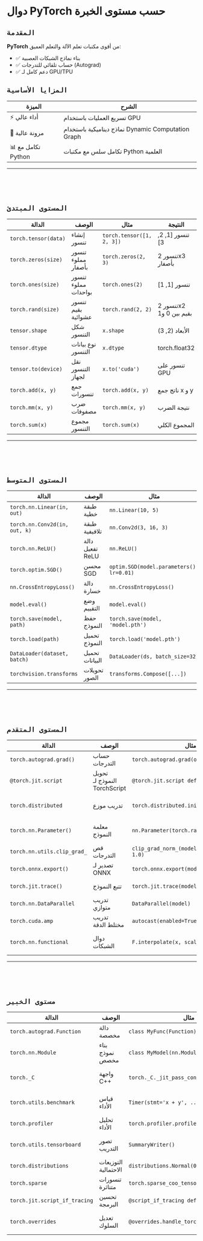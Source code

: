 # دوال PyTorch حسب مستوى الخبرة

## `المقدمة`
**PyTorch** من أقوى مكتبات تعلم الآلة والتعلم العميق:

- ✅ بناء نماذج الشبكات العصبية
- ✅ حساب تلقائي للتدرجات (Autograd)
- ✅ دعم كامل لـ GPU/TPU

## `المزايا الأساسية`

| الميزة | الشرح |
|--------|-------|
| ⚡ أداء عالي | تسريع العمليات باستخدام GPU |
| 🧠 مرونة عالية | نماذج ديناميكية باستخدام Dynamic Computation Graph |
| 📊 تكامل مع Python | تكامل سلس مع مكتبات Python العلمية |

---
<br><br><br>

## `المستوى المبتدئ`

| الدالة | الوصف | مثال | النتيجة |
|--------|-------|------|---------|
| `torch.tensor(data)` | إنشاء تنسور | `torch.tensor([1, 2, 3])` | تنسور [1, 2, 3] |
| `torch.zeros(size)` | تنسور مملوء بأصفار | `torch.zeros(2, 3)` | تنسور 2x3 بأصفار |
| `torch.ones(size)` | تنسور مملوء بواحدات | `torch.ones(2)` | تنسور [1, 1] |
| `torch.rand(size)` | تنسور بقيم عشوائية | `torch.rand(2, 2)` | تنسور 2x2 بقيم بين 0 و1 |
| `tensor.shape` | شكل التنسور | `x.shape` | الأبعاد (2, 3) |
| `tensor.dtype` | نوع بيانات التنسور | `x.dtype` | torch.float32 |
| `tensor.to(device)` | نقل التنسور لجهاز | `x.to('cuda')` | تنسور على GPU |
| `torch.add(x, y)` | جمع تنسورات | `torch.add(x, y)` | ناتج جمع x و y |
| `torch.mm(x, y)` | ضرب مصفوفات | `torch.mm(x, y)` | نتيجة الضرب |
| `torch.sum(x)` | مجموع التنسور | `torch.sum(x)` | المجموع الكلي |

---
<br><br><br>

## `المستوى المتوسط`

| الدالة | الوصف | مثال | النتيجة |
|--------|-------|------|---------|
| `torch.nn.Linear(in, out)` | طبقة خطية | `nn.Linear(10, 5)` | طبقة 10 → 5 |
| `torch.nn.Conv2d(in, out, k)` | طبقة تلافيفية | `nn.Conv2d(3, 16, 3)` | طبقة تلافيف 3x3 |
| `torch.nn.ReLU()` | دالة تفعيل ReLU | `nn.ReLU()` | دالة التفعيل |
| `torch.optim.SGD()` | محسن SGD | `optim.SGD(model.parameters(), lr=0.01)` | كائن المحسن |
| `nn.CrossEntropyLoss()` | دالة خسارة | `nn.CrossEntropyLoss()` | دالة الخسارة |
| `model.eval()` | وضع التقييم | `model.eval()` | إيقاف Dropout/BatchNorm |
| `torch.save(model, path)` | حفظ النموذج | `torch.save(model, 'model.pth')` | ملف النموذج |
| `torch.load(path)` | تحميل النموذج | `torch.load('model.pth')` | النموذج المحمل |
| `DataLoader(dataset, batch)` | تحميل البيانات | `DataLoader(ds, batch_size=32)` | محمل البيانات |
| `torchvision.transforms` | تحويلات الصور | `transforms.Compose([...])` | تحويلات الصور |

---
<br><br><br>

## `المستوى المتقدم`

| الدالة | الوصف | مثال | النتيجة |
|--------|-------|------|---------|
| `torch.autograd.grad()` | حساب التدرجات | `torch.autograd.grad(output, input)` | تدرجات الإخراج |
| `@torch.jit.script` | تحويل النموذج لـ TorchScript | `@torch.jit.script def foo(x):` | نموذج محسن |
| `torch.distributed` | تدريب موزع | `torch.distributed.init_process_group()` | إعداد التدريب الموزع |
| `torch.nn.Parameter()` | معلمة النموذج | `nn.Parameter(torch.rand(10))` | معلمة قابلة للتعلم |
| `torch.nn.utils.clip_grad_` | قص التدرجات | `clip_grad_norm_(model.parameters(), 1.0)` | تدرجات مقصوصة |
| `torch.onnx.export()` | تصدير لـ ONNX | `torch.onnx.export(model, ...)` | نموذج ONNX |
| `torch.jit.trace()` | تتبع النموذج | `torch.jit.trace(model, example_input)` | نموذج متتبع |
| `torch.nn.DataParallel` | تدريب متوازي | `DataParallel(model)` | نموذج متوازي |
| `torch.cuda.amp` | تدريب مختلط الدقة | `autocast(enabled=True)` | تدريب أسرع |
| `torch.nn.functional` | دوال الشبكات | `F.interpolate(x, scale_factor=2)` | تغيير حجم الصور |

---
<br><br><br>

## `مستوى الخبير`

| الدالة | الوصف | مثال | النتيجة |
|--------|-------|------|---------|
| `torch.autograd.Function` | دالة مخصصة | `class MyFunc(Function): ...` | عملية مخصصة |
| `torch.nn.Module` | بناء نموذج مخصص | `class MyModel(nn.Module): ...` | نموذج مخصص |
| `torch._C` | واجهة C++ | `torch._C._jit_pass_constant_propagation` | وصول منخفض المستوى |
| `torch.utils.benchmark` | قياس الأداء | `Timer(stmt='x + y', ...)` | قياس زمن التنفيذ |
| `torch.profiler` | تحليل الأداء | `torch.profiler.profile(...)` | تحليل الأداء |
| `torch.utils.tensorboard` | تصور التدريب | `SummaryWriter()` | تسجيل نتائج التدريب |
| `torch.distributions` | التوزيعات الاحتمالية | `distributions.Normal(0, 1)` | توزيع احتمالي |
| `torch.sparse` | تنسورات متناثرة | `torch.sparse_coo_tensor(...)` | تنسورات متناثرة |
| `torch.jit.script_if_tracing` | تحسين البرمجة | `@script_if_tracing def foo(x):` | تحسين البرمجة |
| `torch.overrides` | تعديل السلوك | `@overrides.handle_torch_function` | تعديل سلوك PyTorch |